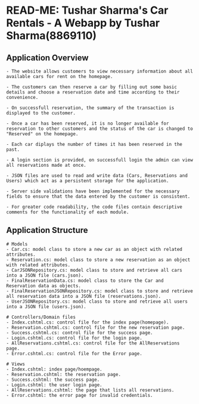 # READ-ME: Tushar Sharma's Car Rentals - A Webapp by Tushar Sharma(8869110)

## Application Overview

    - The website allows customers to view necessary information about all available cars for rent on the homepage.

    - The customers can then reserve a car by filling out some basic details and choose a reservation date and time according to their convenience.

    - On successfull reservation, the summary of the transaction is displayed to the customer.

    - Once a car has been reserved, it is no longer available for reservation to other customers and the status of the car is changed to "Reserved" on the homepage.

    - Each car diplays the number of times it has been reserved in the past.

    - A login section is provided, on successfull login the admin can view all reservations made at once.

    - JSON files are used to read and write data (Cars, Reservations and Users) which act as a persistent storage for the application.

    - Server side validations have been implemented for the necessary fields to ensure that the data entered by the customer is consistent.

    - For greater code readability, the code files contain descriptive comments for the functionality of each module.

## Application Structure

    # Models
    - Car.cs: model class to store a new car as an object with related attributes.
    - Reservation.cs: model class to store a new reservation as an object with related attributes.
    - CarJSONRepository.cs: model class to store and retrieve all cars into a JSON file (cars.json).
    - FinalReservationData.cs: model class to store the Car and Reservation data as objects.
    - FinalReservationJSONRepository.cs: model class to store and retrieve all reservation data into a JSON file (reservations.json).
    - UserJSONRepository.cs: model class to store and retrieve all users into a JSON file (users.json).
    
    # Controllers/Domain files
    - Index.cshtml.cs: control file for the index page(homepage).
    - Reservation.cshtml.cs: control file for the new reservation page.
    - Success.cshtml.cs: control file for the success page.
    - Login.cshtml.cs: control file for the login page.
    - AllReservations.cshtml.cs: control file for the AllReservations page.
    - Error.cshtml.cs: control file for the Error page.

    # Views
    - Index.cshtml: index page/hoempage.
    - Reservation.cshtml: the reservation page.
    - Success.cshtml: the success page.
    - Login.cshtml: the user login page.
    - AllReservations.cshtml: the page that lists all reservations.
    - Error.cshtml: the error page for invalid credentials.
